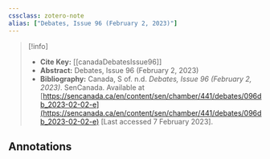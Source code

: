 ```yaml
---
cssclass: zotero-note
alias: ["Debates, Issue 96 (February 2, 2023)"]
---
```


> [!info]
> - **Cite Key:** [[canadaDebatesIssue96]]
> - **Abstract:** Debates, Issue 96 (February 2, 2023)
> - **Bibliography:** Canada, S of. n.d. _Debates, Issue 96 (February 2, 2023)_. SenCanada. Available at [https://sencanada.ca/en/content/sen/chamber/441/debates/096db_2023-02-02-e](https://sencanada.ca/en/content/sen/chamber/441/debates/096db_2023-02-02-e) [Last accessed 7 February 2023].

## Annotations

